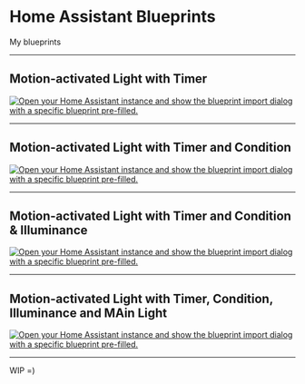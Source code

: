 # Home Assistant Blueprints

My blueprints

---

## Motion-activated Light with Timer

[![Open your Home Assistant instance and show the blueprint import dialog with a specific blueprint pre-filled.](https://my.home-assistant.io/badges/blueprint_import.svg)](https://my.home-assistant.io/redirect/blueprint_import/?blueprint_url=https%3A%2F%2Fgithub.com%2FDmitriySafronov%2Fhome-assistant_blueprints%2Fblob%2Fmaster%2Fautomation%2Fmotion_light_timer.yaml)

---

## Motion-activated Light with Timer and Condition
[![Open your Home Assistant instance and show the blueprint import dialog with a specific blueprint pre-filled.](https://my.home-assistant.io/badges/blueprint_import.svg)](https://my.home-assistant.io/redirect/blueprint_import/?blueprint_url=https%3A%2F%2Fgithub.com%2FDmitriySafronov%2Fhome-assistant_blueprints%2Fblob%2Fmaster%2Fautomation%2Fmotion_light_timer_condition.yaml)

---

## Motion-activated Light with Timer and Condition & Illuminance
[![Open your Home Assistant instance and show the blueprint import dialog with a specific blueprint pre-filled.](https://my.home-assistant.io/badges/blueprint_import.svg)](https://my.home-assistant.io/redirect/blueprint_import/?blueprint_url=https%3A%2F%2Fgithub.com%2FDmitriySafronov%2Fhome-assistant_blueprints%2Fblob%2Fmaster%2Fautomation%2Fmotion_light_timer_condition_illuminance.yaml)

---

## Motion-activated Light with Timer, Condition, Illuminance and MAin Light
[![Open your Home Assistant instance and show the blueprint import dialog with a specific blueprint pre-filled.](https://my.home-assistant.io/badges/blueprint_import.svg)](https://my.home-assistant.io/redirect/blueprint_import/?blueprint_url=https%3A%2F%2Fgithub.com%2FDmitriySafronov%2Fhome-assistant_blueprints%2Fblob%2Fmaster%2Fautomation%2Fmotion_light_timer_condition_illuminance_main.yaml)

---


WIP =)
